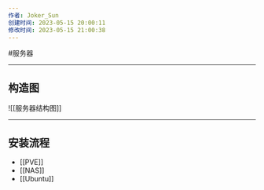 ```yaml
---
作者: Joker_Sun
创建时间: 2023-05-15 20:00:11
修改时间: 2023-05-15 21:00:38 
--- 
```


#服务器 

---
## 构造图
![[服务器结构图]]

---
## 安装流程
-  [[PVE]]
- [[NAS]]
- [[Ubuntu]]


